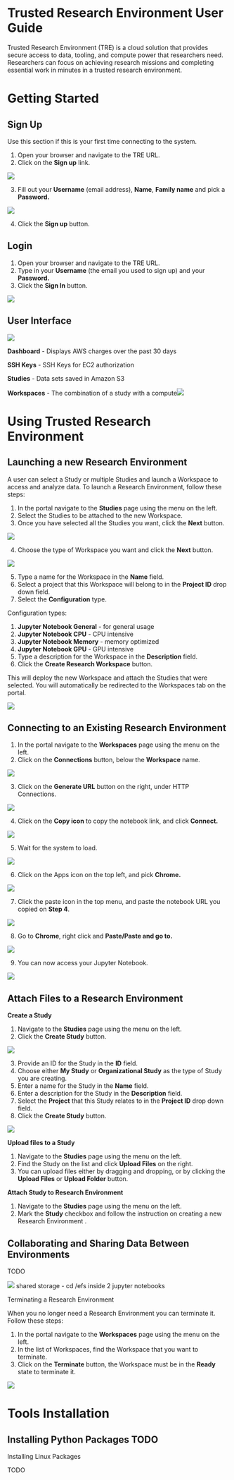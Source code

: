 ﻿# Trusted Research Environment User Guide

Trusted Research Environment (TRE) is a cloud solution that provides secure access to data, tooling, and compute power that researchers need. Researchers can focus on achieving research missions and completing essential work in minutes in a trusted research environment.

# Getting Started

## Sign Up

Use this section if this is your first time connecting to the system.

1. Open your browser and navigate to the TRE URL.
1. Click on the **Sign up** link.

![](platform_imgs/Aspose.Words.eb2aa5b5-7f63-4203-881b-2ae5083537c6.001.png)

3. Fill out your **Username** (email address), **Name**, **Family name** and pick a **Password.**

![](platform_imgs/Aspose.Words.eb2aa5b5-7f63-4203-881b-2ae5083537c6.002.png)

4. Click the **Sign up** button.

## Login

1. Open your browser and navigate to the TRE URL.
1. Type in your **Username** (the email you used to sign up) and your **Password.**
1. Click the **Sign In** button.

![](platform_imgs/Aspose.Words.eb2aa5b5-7f63-4203-881b-2ae5083537c6.001.png)

## User Interface

![](platform_imgs/Aspose.Words.eb2aa5b5-7f63-4203-881b-2ae5083537c6.003.png)

**Dashboard** - Displays AWS charges over the past 30 days

**SSH Keys** - SSH Keys for EC2 authorization

**Studies** - Data sets saved in Amazon S3

**Workspaces** - The combination of a study with a compute![](platform_imgs/Aspose.Words.eb2aa5b5-7f63-4203-881b-2ae5083537c6.004.png)

# Using Trusted Research Environment

## Launching a new Research Environment

A user can select a Study or multiple Studies and launch a Workspace to access and analyze data. To launch a Research Environment, follow these steps:

1. In the portal navigate to the **Studies** page using the menu on the left.
1. Select the Studies to be attached to the new Workspace.
1. Once you have selected all the Studies you want, click the **Next** button.

![](platform_imgs/Aspose.Words.eb2aa5b5-7f63-4203-881b-2ae5083537c6.005.jpeg)

4. Choose the type of Workspace you want and click the **Next** button.

![](platform_imgs/Aspose.Words.eb2aa5b5-7f63-4203-881b-2ae5083537c6.006.jpeg)

5. Type a name for the Workspace in the **Name** field.
5. Select a project that this Workspace will belong to in the **Project ID** drop down field.
5. Select the **Configuration** type.

Configuration types:

1. **Jupyter Notebook General** - for general usage
1. **Jupyter Notebook CPU** - CPU intensive
1. **Jupyter Notebook Memory** - memory optimized
1. **Jupyter Notebook GPU** - GPU intensive
8. Type a description for the Workspace in the **Description** field.
9. Click the **Create Research Workspace** button.

This will deploy the new Workspace and attach the Studies that were selected. You will automatically be redirected to the Workspaces tab on the portal.

![](platform_imgs/Aspose.Words.eb2aa5b5-7f63-4203-881b-2ae5083537c6.007.jpeg)

## Connecting to an Existing Research Environment

1. In the portal navigate to the **Workspaces** page using the menu on the left.
1. Click on the **Connections** button, below the **Workspace** name.

![](platform_imgs/Aspose.Words.eb2aa5b5-7f63-4203-881b-2ae5083537c6.008.jpeg)

3. Click on the **Generate URL** button on the right, under HTTP Connections.

![](platform_imgs/Aspose.Words.eb2aa5b5-7f63-4203-881b-2ae5083537c6.009.jpeg)

4. Click on the **Copy icon** to copy the notebook link, and click **Connect.**

![](platform_imgs/Aspose.Words.eb2aa5b5-7f63-4203-881b-2ae5083537c6.010.jpeg)

5. Wait for the system to load.

![](platform_imgs/Aspose.Words.eb2aa5b5-7f63-4203-881b-2ae5083537c6.011.jpeg)

6. Click on the Apps icon on the top left, and pick **Chrome.**

![](platform_imgs/Aspose.Words.eb2aa5b5-7f63-4203-881b-2ae5083537c6.012.jpeg)

7. Click the paste icon in the top menu, and paste the notebook URL you copied on **Step 4**.

![](platform_imgs/Aspose.Words.eb2aa5b5-7f63-4203-881b-2ae5083537c6.013.jpeg)

8. Go to **Chrome**, right click and **Paste/Paste and go to.**

![](platform_imgs/Aspose.Words.eb2aa5b5-7f63-4203-881b-2ae5083537c6.014.jpeg)

9. You can now access your Jupyter Notebook.

![](platform_imgs/Aspose.Words.eb2aa5b5-7f63-4203-881b-2ae5083537c6.015.jpeg)

## Attach Files to a Research Environment

**Create a Study**

1. Navigate to the **Studies** page using the menu on the left.
1. Click the **Create Study** button.

![](platform_imgs/Aspose.Words.eb2aa5b5-7f63-4203-881b-2ae5083537c6.016.jpeg)

3. Provide an ID for the Study in the **ID** field.
4. Choose either **My Study** or **Organizational Study** as the type of Study you are creating.
4. Enter a name for the Study in the **Name** field.
4. Enter a description for the Study in the **Description** field.
4. Select the **Project** that this Study relates to in the **Project ID** drop down field.
4. Click the **Create Study** button.

![](platform_imgs/Aspose.Words.eb2aa5b5-7f63-4203-881b-2ae5083537c6.017.jpeg)

**Upload files to a Study**

1. Navigate to the **Studies** page using the menu on the left.
1. Find the Study on the list and click **Upload Files** on the right.
1. You can upload files either by dragging and dropping, or by clicking the **Upload Files** or **Upload Folder** button.

**Attach Study to Research Environment**

1. Navigate to the **Studies** page using the menu on the left.
1. Mark the **Study** checkbox and follow the instruction on creating a new Research Environment .

## Collaborating and Sharing Data Between Environments

TODO

![](platform_imgs/Aspose.Words.eb2aa5b5-7f63-4203-881b-2ae5083537c6.018.png) shared storage - cd /efs inside 2 jupyter notebooks

Terminating a Research Environment

When you no longer need a Research Environment you can terminate it. Follow these steps:

1. In<a name="_page8_x0.00_y588.94"></a> the portal navigate to the **Workspaces** page using the menu on the left.
1. In the list of Workspaces, find the Workspace that you want to terminate.
1. Click on the **Terminate** button, the Workspace must be in the **Ready** state to terminate it.

![](platform_imgs/Aspose.Words.eb2aa5b5-7f63-4203-881b-2ae5083537c6.008.jpeg)

# Tools Installation

## Installing Python Packages TODO

Installing Linux Packages

<a name="_page9_x0.00_y396.60"></a>TODO
